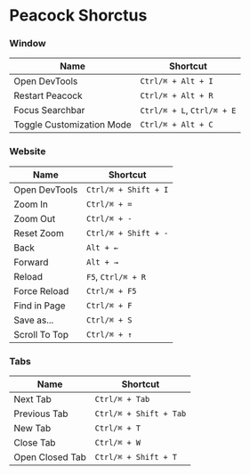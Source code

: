 # Peacock Shorctus

### Window

Name | Shortcut
------------ | -------------
Open DevTools | `Ctrl/⌘ + Alt + I`
Restart Peacock | `Ctrl/⌘ + Alt + R`
Focus Searchbar | `Ctrl/⌘ + L`, `Ctrl/⌘ + E`
Toggle Customization Mode | `Ctrl/⌘ + Alt + C`

### Website

Name | Shortcut
------------ | -------------
Open DevTools | `Ctrl/⌘ + Shift + I`
Zoom In | `Ctrl/⌘ + =`
Zoom Out | `Ctrl/⌘ + -`
Reset Zoom | `Ctrl/⌘ + Shift + -`
Back | `Alt + ←`
Forward | `Alt + →`
Reload | `F5`, `Ctrl/⌘ + R`
Force Reload | `Ctrl/⌘ + F5`
Find in Page | `Ctrl/⌘ + F`
Save as... | `Ctrl/⌘ + S`
Scroll To Top | `Ctrl/⌘ + ↑`

### Tabs

Name | Shortcut
------------ | -------------
Next Tab | `Ctrl/⌘ + Tab`
Previous Tab | `Ctrl/⌘ + Shift + Tab`
New Tab | `Ctrl/⌘ + T`
Close Tab | `Ctrl/⌘ + W`
Open Closed Tab | `Ctrl/⌘ + Shift + T`
